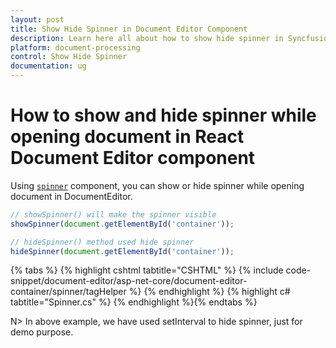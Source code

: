 ```yaml
---
layout: post
title: Show Hide Spinner in Document Editor Component
description: Learn here all about how to show hide spinner in Syncfusion Document Editor component of Syncfusion Essential JS 2 and more.
platform: document-processing
control: Show Hide Spinner
documentation: ug
---
```



# How to show and hide spinner while opening document in React Document Editor component

Using [`spinner`](https://ej2.syncfusion.com/aspnetcore/documentation/spinner/getting-started-asp-core/) component, you can show or hide spinner while opening document in DocumentEditor.

```typescript
// showSpinner() will make the spinner visible
showSpinner(document.getElementById('container'));

// hideSpinner() method used hide spinner
hideSpinner(document.getElementById('container'));
```


{% tabs %}
{% highlight cshtml tabtitle="CSHTML" %}
{% include code-snippet/document-editor/asp-net-core/document-editor-container/spinner/tagHelper %}
{% endhighlight %}
{% highlight c# tabtitle="Spinner.cs" %}
{% endhighlight %}{% endtabs %}


N> In above example, we have used setInterval to hide spinner, just for demo purpose.
